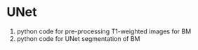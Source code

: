 # UNet

1. python code for pre-processing T1-weighted images for BM
2. python code for UNet segmentation of BM 
